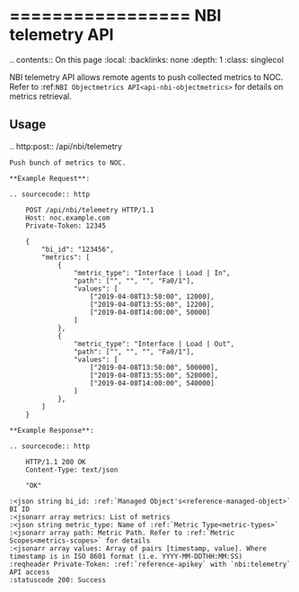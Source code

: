 

=================
NBI telemetry API
=================

.. contents:: On this page
    :local:
    :backlinks: none
    :depth: 1
    :class: singlecol

NBI telemetry API allows remote agents to push collected metrics
to NOC. Refer to :ref:`NBI Objectmetrics API<api-nbi-objectmetrics>`
for details on metrics retrieval.



Usage
-----

.. http:post:: /api/nbi/telemetry

    Push bunch of metrics to NOC.

    **Example Request**:

    .. sourcecode:: http

        POST /api/nbi/telemetry HTTP/1.1
        Host: noc.example.com
        Private-Token: 12345

        {
            "bi_id": "123456",
            "metrics": [
                {
                    "metric_type": "Interface | Load | In",
                    "path": ["", "", "", "Fa0/1"],
                    "values": [
                        ["2019-04-08T13:50:00", 12000],
                        ["2019-04-08T13:55:00", 12200],
                        ["2019-04-08T14:00:00", 50000]
                    ]
                },
                {
                    "metric_type": "Interface | Load | Out",
                    "path": ["", "", "", "Fa0/1"],
                    "values": [
                        ["2019-04-08T13:50:00", 500000],
                        ["2019-04-08T13:55:00", 520000],
                        ["2019-04-08T14:00:00", 540000]
                    ]
                },
            ]
        }

    **Example Response**:

    .. sourcecode:: http

        HTTP/1.1 200 OK
        Content-Type: text/json

        "OK"

    :<json string bi_id: :ref:`Managed Object's<reference-managed-object>` BI ID
    :<jsonarr array metrics: List of metrics
    :<json string metric_type: Name of :ref:`Metric Type<metric-types>`
    :<jsonarr array path: Metric Path. Refer to :ref:`Metric Scopes<metrics-scopes>` for details
    :<jsonarr array values: Array of pairs [timestamp, value]. Where timestamp is in ISO 8601 format (i.e. YYYY-MM-DDTHH:MM:SS)
    :reqheader Private-Token: :ref:`reference-apikey` with `nbi:telemetry` API access
    :statuscode 200: Success
